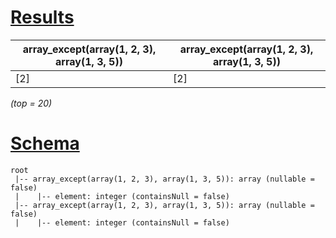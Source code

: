 # [Results](#tab/results)

|array_except(array(1, 2, 3), array(1, 3, 5))|array_except(array(1, 2, 3), array(1, 3, 5))|
|--------------------------------------------|--------------------------------------------|
|[2]                                         |[2]                                         |

_(top = 20)_

# [Schema](#tab/schema)

```shell
root
 |-- array_except(array(1, 2, 3), array(1, 3, 5)): array (nullable = false)
 |    |-- element: integer (containsNull = false)
 |-- array_except(array(1, 2, 3), array(1, 3, 5)): array (nullable = false)
 |    |-- element: integer (containsNull = false)

```
